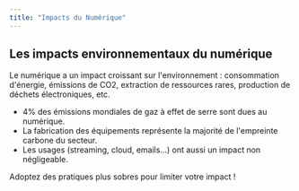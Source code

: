 ```yaml
---
title: "Impacts du Numérique"
---
```


## Les impacts environnementaux du numérique

Le numérique a un impact croissant sur l'environnement : consommation d'énergie, émissions de CO2, extraction de ressources rares, production de déchets électroniques, etc.

- 4% des émissions mondiales de gaz à effet de serre sont dues au numérique.
- La fabrication des équipements représente la majorité de l'empreinte carbone du secteur.
- Les usages (streaming, cloud, emails...) ont aussi un impact non négligeable.

Adoptez des pratiques plus sobres pour limiter votre impact ! 